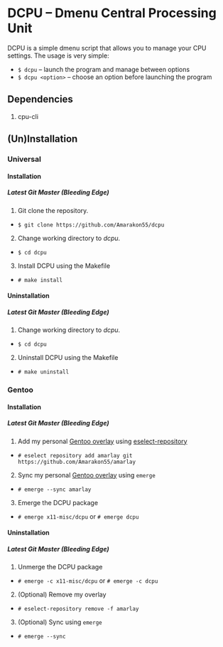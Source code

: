 # DCPU – Dmenu Central Processing Unit

DCPU is a simple dmenu script that allows you to manage your CPU settings.
The usage is very simple:
* `$ dcpu` – launch the program and manage between options
* `$ dcpu <option>` – choose an option before launching the program

## Dependencies
1. cpu-cli

## (Un)Installation
### Universal
#### Installation
##### Latest Git Master (Bleeding Edge)
1. Git clone the repository.
* `$ git clone https://github.com/Amarakon55/dcpu`
2. Change working directory to *dcpu*.
* `$ cd dcpu`
3. Install DCPU using the Makefile
* `# make install`
#### Uninstallation
##### Latest Git Master (Bleeding Edge)
1. Change working directory to *dcpu*.
* `$ cd dcpu`
2. Uninstall DCPU using the Makefile
* `# make uninstall`

### Gentoo
#### Installation
##### Latest Git Master (Bleeding Edge)
1. Add my personal [Gentoo overlay](https://github.com/Amarakon55/amarlay) using [eselect-repository](https://packages.gentoo.org/packages/app-eselect/eselect-repository)
* `# eselect repository add amarlay git https://github.com/Amarakon55/amarlay`
2. Sync my personal [Gentoo overlay](https://github.com/Amarakon55/amarlay) using `emerge`
* `# emerge --sync amarlay`
3. Emerge the DCPU package
* `# emerge x11-misc/dcpu` or `# emerge dcpu`
#### Uninstallation
##### Latest Git Master (Bleeding Edge)
1. Unmerge the DCPU package
* `# emerge -c x11-misc/dcpu` or `# emerge -c dcpu`
2. (Optional) Remove my overlay
* `# eselect-repository remove -f amarlay`
3. (Optional) Sync using `emerge`
* `# emerge --sync`
